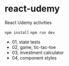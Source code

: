 # react-udemy

React Udemy activities

`npm install`
`npm run dev`

- 01, state tests
- 02, game, tic-tac-toe
- 03, investment calculator
- 04, component styles
